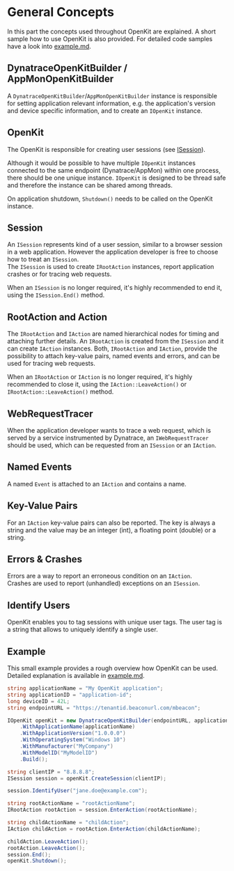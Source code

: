# General Concepts

In this part the concepts used throughout OpenKit are explained. A short sample how to use OpenKit is
also provided. For detailed code samples have a look into [example.md][example].

## DynatraceOpenKitBuilder / AppMonOpenKitBuilder
A `DynatraceOpenKitBuilder`/`AppMonOpenKitBuilder` instance is responsible for setting 
application relevant information, e.g. the application's version and device specific information, and to create
an `IOpenKit` instance.

## OpenKit
The OpenKit is responsible for creating user sessions (see [ISession](#session)).

Although it would be possible to have multiple `IOpenKit` instances connected to the same endpoint
(Dynatrace/AppMon) within one process, there should be one unique instance. `IOpenKit` is designed to be
thread safe and therefore the instance can be shared among threads.  

On application shutdown, `Shutdown()` needs to be called on the OpenKit instance.

## Session

An `ISession` represents kind of a user session, similar to a browser session in a web application.
However the application developer is free to choose how to treat an `ISession`.  
The `ISession` is used to create `IRootAction` instances, report application crashes or for tracing web requests.

When an `ISession` is no longer required, it's highly recommended to end it, using the `ISession.End()` method. 

## RootAction and Action

The `IRootAction` and `IAction` are named hierarchical nodes for timing and attaching further details.
An `IRootAction` is created from the `ISession` and it can create `IAction` instances. Both, `IRootAction` and
`IAction`, provide the possibility to attach key-value pairs, named events and errors, and can be used 
for tracing web requests.

When an `IRootAction` or `IAction` is no longer required, it's highly recommended to close it, using the `IAction::LeaveAction()` or
`IRootAction::LeaveAction()` method.

## WebRequestTracer

When the application developer wants to trace a web request, which is served by a service 
instrumented by Dynatrace, an `IWebRequestTracer` should be used, which can be
requested from an `ISession` or an `IAction`.  

## Named Events

A named `Event` is attached to an `IAction` and contains a name.

## Key-Value Pairs

For an `IAction` key-value pairs can also be reported. The key is always a string
and the value may be an integer (int), a floating point (double) or a string.

## Errors & Crashes

Errors are a way to report an erroneous condition on an `IAction`.  
Crashes are used to report (unhandled) exceptions on an `ISession`.

## Identify Users

OpenKit enables you to tag sessions with unique user tags. The user tag is a string 
that allows to uniquely identify a single user.

## Example

This small example provides a rough overview how OpenKit can be used.  
Detailed explanation is available in [example.md][example].

```cs
string applicationName = "My OpenKit application";
string applicationID = "application-id";
long deviceID = 42L;
string endpointURL = "https://tenantid.beaconurl.com/mbeacon";

IOpenKit openKit = new DynatraceOpenKitBuilder(endpointURL, applicationID, deviceID)
    .WithApplicationName(applicationName)
    .WithApplicationVersion("1.0.0.0")
    .WithOperatingSystem("Windows 10")
    .WithManufacturer("MyCompany")
    .WithModelID("MyModelID")
    .Build();

string clientIP = "8.8.8.8";
ISession session = openKit.CreateSession(clientIP);

session.IdentifyUser("jane.doe@example.com");

string rootActionName = "rootActionName";
IRootAction rootAction = session.EnterAction(rootActionName);

string childActionName = "childAction";
IAction childAction = rootAction.EnterAction(childActionName);

childAction.LeaveAction();
rootAction.LeaveAction();
session.End();
openKit.Shutdown();
``` 

[example]: ./example.md
